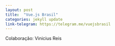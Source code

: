 ```yaml
---
layout: post
title:  "Vue.js Brasil"
categories: jekyll update
link-telegram: https://telegram.me/vuejsbrasil
---
```

Colaboração: Vinicius Reis
